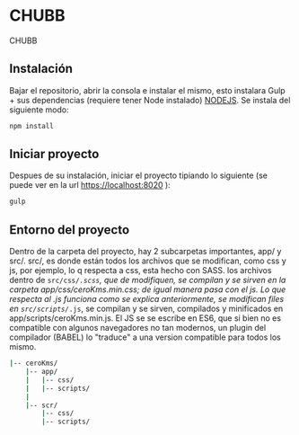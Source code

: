 # CHUBB
CHUBB

## Instalación

Bajar el repositorio, abrir la consola e instalar el mismo, esto instalara Gulp + sus dependencias (requiere tener Node instalado)
[NODEJS](https://nodejs.org/es/download/). Se instala del siguiente modo:

```bash
npm install
```

## Iniciar proyecto

Despues de su instalación, iniciar el proyecto tipiando lo siguiente (se puede ver en la url [https://localhost:8020]("https://localhost:8020") ):

```bash
gulp
```

## Entorno del proyecto
Dentro de la carpeta del proyecto, hay 2 subcarpetas importantes, app/ y src/.
src/, es donde están todos los archivos que se modifican, como css y js, por ejemplo, lo q respecta a css, esta hecho con SASS. los archivos dentro de <code>src/css/*.scss</code>, que de modifiquen, se compilan y se sirven en la carpeta app/css/ceroKms.min.css; de igual manera pasa con el js.
Lo que respecta al .js funciona como se explica anteriormente, se modifican files en <code>src/scripts/*.js</code>, se compilan y se sirven, compilados y minificados en app/scripts/ceroKms.min.js.
El JS se se escribe en ES6, que si bien no es compatible con algunos navegadores no tan modernos, un plugin del compilador (BABEL) lo "traduce" a una version compatible para todos los mismo.

```bash
|-- ceroKms/
    |-- app/
    |   |-- css/
    |   |-- scripts/
    |   
    |-- scr/
        |-- css/
        |-- scripts/
 ```
